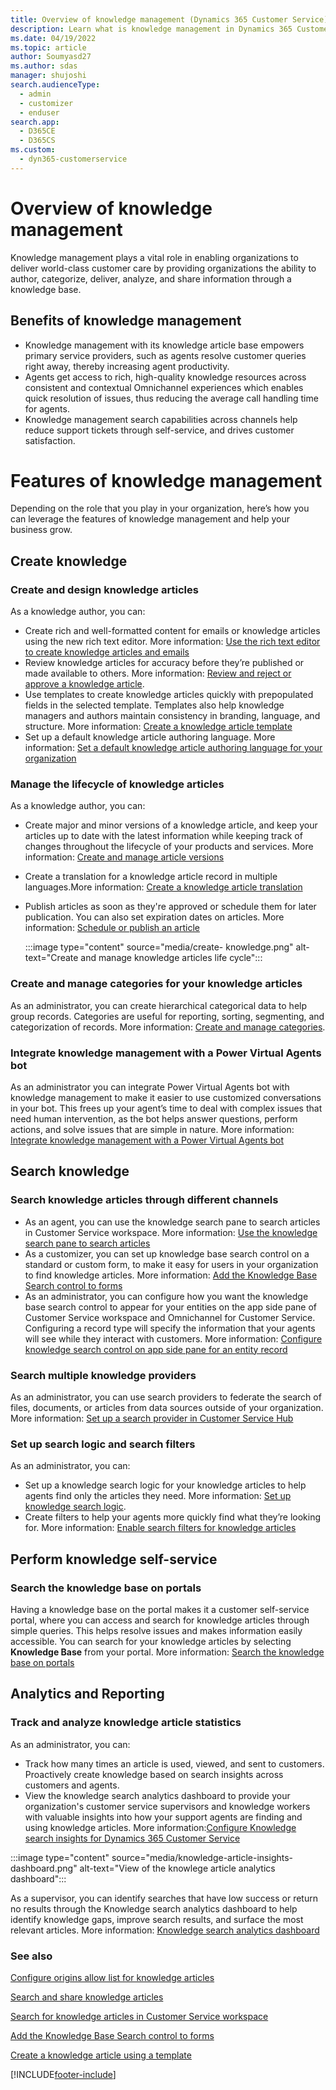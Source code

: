 ```yaml
---
title: Overview of knowledge management (Dynamics 365 Customer Service) | MicrosoftDocs
description: Learn what is knowledge management in Dynamics 365 Customer Service.
ms.date: 04/19/2022
ms.topic: article
author: Soumyasd27
ms.author: sdas
manager: shujoshi
search.audienceType: 
  - admin
  - customizer
  - enduser
search.app: 
  - D365CE
  - D365CS
ms.custom:
  - dyn365-customerservice
---
```


# Overview of knowledge management

Knowledge management plays a vital role in enabling organizations to deliver world-class customer care by providing organizations the ability to author, categorize, deliver, analyze, and share information through a knowledge base.

## Benefits of knowledge management

* Knowledge management with its knowledge article base empowers primary service providers, such as agents resolve customer queries right away, thereby increasing agent productivity.
* Agents get access to rich, high-quality knowledge resources across consistent and contextual Omnichannel experiences which enables quick resolution of issues, thus reducing the average call handling time for agents.
* Knowledge management search capabilities across channels help reduce support tickets through self-service, and drives customer satisfaction.

# Features of knowledge management

Depending on the role that you play in your organization, here’s how you can leverage the features of knowledge management and help your business grow.

## Create knowledge

### Create and design knowledge articles
As a knowledge author, you can:
   - Create rich and well-formatted content for emails or knowledge articles using the new rich text editor. More information: [Use the rich text editor to create knowledge articles and emails](customer-service-hub-user-guide-knowledge-article.md#use-the-rich-text-editor-to-create-knowledge-articles-and-emails)
   - Review knowledge articles for accuracy before they’re published or made available to others. More information: [Review and reject or approve a knowledge article](customer-service-hub-user-guide-knowledge-article.md#review-and-reject-or-approve-a-knowledge-article).
   - Use templates to create knowledge articles quickly with prepopulated fields in the selected template. Templates also help knowledge managers and authors maintain consistency in branding, language, and structure. More information: [Create a knowledge article template](create-templates-knowledge-article.md#create-a-knowledge-article-template)
   - Set up a default knowledge article authoring language. More information: [Set a default knowledge article authoring language for your organization](set-knowledge-article-authoring-language.md#set-a-default-knowledge-article-authoring-language-for-your-organization)
   
### Manage the lifecycle of knowledge articles
As a knowledge author, you can:
  - Create major and minor versions of a knowledge article, and keep your articles up to date with the latest information while keeping track of changes throughout the lifecycle of your products and services. More information: [Create and manage article versions](customer-service-hub-user-guide-knowledge-article.md#create-and-manage-article-versions)
  - Create a translation for a knowledge article record in multiple languages.More information: [Create a knowledge article translation](work-knowledge-articles.md#create-a-knowledge-article-translation)
  - Publish articles as soon as they're approved or schedule them for later publication. You can also set expiration dates on articles. More information: [Schedule or publish an article](customer-service-hub-user-guide-knowledge-article.md#schedule-or-publish-an-article)
  
    :::image type="content" source="media/create- knowledge.png" alt-text="Create and manage knowledge articles life cycle":::

### Create and manage categories for your knowledge articles
As an administrator, you can create hierarchical categorical data to help group records. Categories are useful for reporting, sorting, segmenting, and categorization of records. More information: [Create and manage categories](create-manage-categories.md#create-and-manage-categories).

### Integrate knowledge management with a Power Virtual Agents bot 
As an administrator you can integrate Power Virtual Agents bot with knowledge management to make it easier to use customized conversations in your bot. This frees up your agent’s time to deal with complex issues that need human intervention, as the bot helps answer questions, perform actions, and solve issues that are simple in nature. More information: [Integrate knowledge management with a Power Virtual Agents bot](integrate-KM-with-PVA.md#integrate-knowledge-management-with-a-power-virtual-agents-bot)

## Search knowledge

### Search knowledge articles through different channels
- As an agent, you can use the knowledge search pane to search articles in Customer Service workspace. More information: [Use the knowledge search pane to search articles](csw-search-knowledge-articles.md#use-the-knowledge-search-pane-to-search-articles)
- As a customizer, you can set up knowledge base search control on a standard or custom form,  to make it easy for users in your organization to find knowledge articles. More information: [Add the Knowledge Base Search control to forms](add-knowledge-base-search-control-forms.md#add-the-knowledge-base-search-control-to-forms)
- As an administrator, you can configure how you want the knowledge base search control to appear for your entities on the app side pane of Customer Service workspace and Omnichannel for Customer Service. Configuring a record type will specify the information that your agents will see while they interact with customers. More information: [Configure knowledge search control on app side pane for an entity record](configure-knowledge-search-control-productivity-pane.md#configure-knowledge-search-control-on-app-side-pane-for-an-entity-record)

### Search multiple knowledge providers
As an administrator, you can use search providers to federate the search of files, documents, or articles from data sources outside of your organization. More information: [Set up a search provider in Customer Service Hub](set-up-search-providers.md#set-up-a-search-provider-in-customer-service-hub)

### Set up search logic and search filters
As an administrator, you can:
  - Set up a knowledge search logic for your knowledge articles to help agents find only the articles they need. More information: [Set up knowledge search logic](set-up-knowledge-management-embedded-knowledge-search.md#set-up-knowledge-search-logic).
  - Create filters to help your agents more quickly find what they’re looking for. More information: [Enable search filters for knowledge articles](enable-knowledge-article-search-filters.md#enable-search-filters-for-knowledge-articles)

## Perform knowledge self-service 

### Search the knowledge base on portals
Having a knowledge base on the portal makes it a customer self-service portal, where you can access and search for knowledge articles through simple queries. This helps resolve issues and makes information easily accessible. You can search for your knowledge articles by selecting **Knowledge Base** from your portal. More information: [Search the knowledge base on portals](knowledge-base-search-methods.md#search-the-knowledge-base-on-portals)

## Analytics and Reporting

### Track and analyze knowledge article statistics

As an administrator, you can:
  - Track how many times an article is used, viewed, and sent to customers. Proactively create knowledge based on search insights across customers and agents. 
  - View the knowledge search analytics dashboard to provide your organization's customer service supervisors and knowledge workers with valuable insights into how your support agents are finding and using knowledge articles. More information:[Configure Knowledge search insights for Dynamics 365 Customer Service](enable-knowledge-search-insights.md#configure-knowledge-search-insights-for-dynamics-365-customer-service)

:::image type="content" source="media/knowledge-article-insights-dashboard.png" alt-text="View of the knowlege article analytics dashboard":::
  
As a supervisor, you can identify searches that have low success or return no results through the Knowledge search analytics dashboard to help identify knowledge gaps, improve search results, and surface the most relevant articles. More information: [Knowledge search analytics dashboard](knowledge-search-analytics-cs.md#knowledge-search-analytics-dashboard)
  
### See also  

[Configure origins allow list for knowledge articles](configure-knowledge-article-origin-allow-list.md#configure-origins-allow-list-for-knowledge-articles)

[Search and share knowledge articles](oc-search-knowledge-articles.md)

[Search for knowledge articles in Customer Service workspace](csw-search-knowledge-articles.md#search-for-knowledge-articles-in-customer-service-workspace)

[Add the Knowledge Base Search control to forms](add-knowledge-base-search-control-forms.md#add-the-knowledge-base-search-control-to-forms)

[Create a knowledge article using a template](create-knowledge-article-using-template.md#create-a-knowledge-article-using-a-template)

[!INCLUDE[footer-include](../includes/footer-banner.md)]
